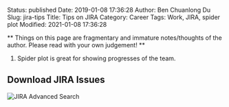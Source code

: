 Status: published
Date: 2019-01-08 17:36:28
Author: Ben Chuanlong Du
Slug: jira-tips
Title: Tips on JIRA
Category: Career
Tags: Work, JIRA, spider plot
Modified: 2021-01-08 17:36:28

**
Things on this page are
fragmentary and immature notes/thoughts of the author.
Please read with your own judgement!
**

1. Spider plot is great for showing progresses of the team.

## Download JIRA Issues 

![JIRA Advanced Search](https://user-images.githubusercontent.com/824507/104079444-f4188c00-51d7-11eb-8edd-ee696e033673.png)

